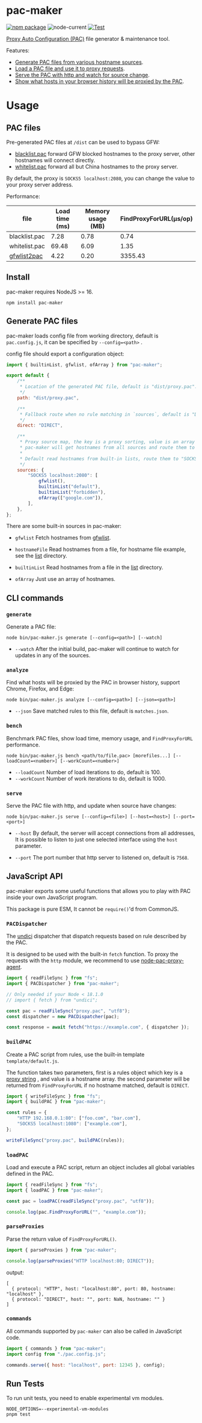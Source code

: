 # pac-maker

[![npm package](https://img.shields.io/npm/v/pac-maker.svg)](https://npmjs.com/package/pac-maker)
![node-current](https://img.shields.io/node/v/pac-maker)
[![Test](https://github.com/Kaciras/pac-maker/actions/workflows/test.yml/badge.svg)](https://github.com/Kaciras/pac-maker/actions/workflows/test.yml)

[Proxy Auto Configuration (PAC)](https://developer.mozilla.org/en-US/docs/Web/HTTP/Proxy_servers_and_tunneling/Proxy_Auto-Configuration_PAC_file)
file generator & maintenance tool.

Features:

* [Generate PAC files from various hostname sources](#generate-pac-files).
* [Load a PAC file and use it to proxy requests](#PACDispatcher).
* [Serve the PAC with http and watch for source change](#serve).
* [Show what hosts in your browser history will be proxied by the PAC](#analyze).

# Usage

## PAC files

Pre-generated PAC files at `/dist` can be used to bypass GFW:

* [blacklist.pac](https://raw.githubusercontent.com/Kaciras/pac-maker/master/dist/blacklist.pac) forward GFW blocked hostnames to the proxy server, other hostnames will connect directly.
* [whitelist.pac](https://raw.githubusercontent.com/Kaciras/pac-maker/master/dist/whitelist.pac) forward all but China hostnames to the proxy server.

By default, the proxy is `SOCKS5 localhost:2080`, you can change the value to your proxy server address.

Performance:

| file                                                   | Load time (ms) | Memory usage (MB) | FindProxyForURL(μs/op) |
|--------------------------------------------------------|----------------|-------------------|------------------------|
| blacklist.pac                                          | 7.28           | 0.78              | 0.74                   |
| whitelist.pac                                          | 69.48          | 6.09              | 1.35                   |
| [gfwlist2pac](https://github.com/petronny/gfwlist2pac) | 4.22           | 0.20              | 3355.43                |

## Install

pac-maker requires NodeJS >= 16.

```shell
npm install pac-maker
```

## Generate PAC files

pac-maker loads config file from working directory, default is `pac.config.js`, it can be specified by `--config=<path>`
.

config file should export a configuration object:

```javascript
import { builtinList, gfwlist, ofArray } from "pac-maker";

export default {
	/**
	 * Location of the generated PAC file, default is "dist/proxy.pac".
	 */
	path: "dist/proxy.pac",

	/**
	 * Fallback route when no rule matching in `sources`, default is "DIRECT".
	 */
	direct: "DIRECT",

	/**
	 * Proxy source map, the key is a proxy sorting, value is an array of HostnameSource.
	 * pac-maker will get hostnames from all sources and route them to the corresponding key.
	 *
	 * Default read hostnames from built-in lists, route them to "SOCKS5 localhost:2080".
	 */
	sources: {
		"SOCKS5 localhost:2080": [
			gfwlist(),
			builtinList("default"),
			builtinList("forbidden"),
			ofArray(["google.com"]),
		],
	},
};
```

There are some built-in sources in pac-maker:

* `gfwlist` Fetch hostnames from [gfwlist](https://github.com/gfwlist/gfwlist).

* `hostnameFile` Read hostnames from a file, for hostname file example, see
  the [list](https://github.com/Kaciras/pac-maker/tree/master/list) directory.

* `builtinList` Read hostnames from a file in the [list](https://github.com/Kaciras/pac-maker/tree/master/list)
  directory.

* `ofArray` Just use an array of hostnames.

## CLI commands

### `generate`

Generate a PAC file:

```shell
node bin/pac-maker.js generate [--config=<path>] [--watch]
```

* `--watch` After the initial build, pac-maker will continue to watch for updates in any of the sources.

### `analyze`

Find what hosts will be proxied by the PAC in browser history, support Chrome, Firefox, and Edge:

```shell
node bin/pac-maker.js analyze [--config=<path>] [--json=<path>]
```

* `--json` Save matched rules to this file, default is `matches.json`.

### `bench`

Benchmark PAC files, show load time, memory usage, and `FindProxyForURL` performance.

```shell
node bin/pac-maker.js bench <path/to/file.pac> [morefiles...] [--loadCount=<number>] [--workCount=<number>]
```

* `--loadCount` Number of load iterations to do, default is 100.
* `--workCount` Number of work iterations to do, default is 1000.

### `serve`

Serve the PAC file with http, and update when source have changes:

```shell
node bin/pac-maker.js serve [--config=<file>] [--host=<host>] [--port=<port>]
```

* `--host` By default, the server will accept connections from all addresses, It is possible to listen to just one
  selected interface using the `host` parameter.

* `--port` The port number that http server to listened on, default is `7568`.

## JavaScript API

pac-maker exports some useful functions that allows you to play with PAC inside your own JavaScript program.

This package is pure ESM, It cannot be `require()`'d from CommonJS.

### `PACDispatcher`

The [undici](https://github.com/nodejs/undici) dispatcher that dispatch requests based on rule described by the PAC. 

It is designed to be used with the built-in `fetch` function. To proxy the requests with the `http` module, we recommend to use [node-pac-proxy-agent](https://github.com/TooTallNate/node-pac-proxy-agent).

```javascript
import { readFileSync } from "fs";
import { PACDispatcher } from "pac-maker";

// Only needed if your Node < 18.1.0
// import { fetch } from "undici";

const pac = readFileSync("proxy.pac", "utf8");
const dispatcher = new PACDispatcher(pac);

const response = await fetch("https://example.com", { dispatcher });
```

### `buildPAC`

Create a PAC script from rules, use the built-in template `template/default.js`.

The function takes two parameters, first is a rules object which key is
a [proxy string](https://developer.mozilla.org/en-US/docs/Web/HTTP/Proxy_servers_and_tunneling/Proxy_Auto-Configuration_PAC_file#return_value_format)
, and value is a hostname array. the second parameter will be returned from `FindProxyForURL` if no hostname matched,
default is `DIRECT`.

```javascript
import { writeFileSync } from "fs";
import { buildPAC } from "pac-maker";

const rules = {
	"HTTP 192.168.0.1:80": ["foo.com", "bar.com"],
	"SOCKS5 localhost:1080": ["example.com"],
};

writeFileSync("proxy.pac", buildPAC(rules));
```

### `loadPAC`

Load and execute a PAC script, return an object includes all global variables defined in the PAC.

```javascript
import { readFileSync } from "fs";
import { loadPAC } from "pac-maker";

const pac = loadPAC(readFileSync("proxy.pac", "utf8"));

console.log(pac.FindProxyForURL("", "example.com"));
```

### `parseProxies`

Parse the return value of `FindProxyForURL()`.

```javascript
import { parseProxies } from "pac-maker";

console.log(parseProxies("HTTP localhost:80; DIRECT"));
```

output:

```
[
  { protocol: "HTTP", host: "localhost:80", port: 80, hostname: "localhost" },
  { protocol: "DIRECT", host: "", port: NaN, hostname: "" }
]
```

### `commands`

All commands supported by `pac-maker` can also be called in JavaScript code.

```javascript
import { commands } from "pac-maker";
import config from "./pac.config.js";

commands.serve({ host: "localhost", port: 12345 }, config);
```

## Run Tests

To run unit tests, you need to enable experimental vm modules.

```shell
NODE_OPTIONS=--experimental-vm-modules
pnpm test
```
